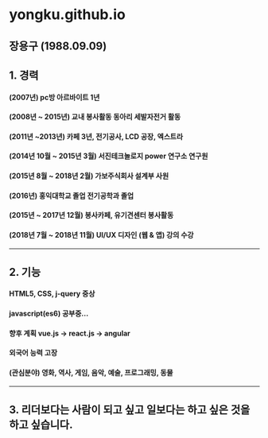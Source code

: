 # yongku.github.io
## 장용구 (1988.09.09)
## 1. 경력
#### (2007년) pc방 아르바이트 1년
#### (2008년 ~ 2015년) 교내 봉사활동 동아리 세발자전거 활동
#### (2011년 ~2013년) 카페 3년, 전기공사, LCD 공장, 엑스트라
#### (2014년 10월 ~ 2015년 3월) 서진테크놀로지 power 연구소 연구원 
#### (2015년 8월 ~ 2018년 2월) 가보주식회사 설계부 사원
#### (2016년) 홍익대학교 졸업 전기공학과 졸업
#### (2015년 ~ 2017년 12월) 봉사카페, 유기견센터 봉사활동
#### (2018년 7월 ~ 2018년 11월) UI/UX 디자인 (웹 & 앱) 강의 수강
- - -
## 2. 기능
#### HTML5, CSS, j-query 중상
#### javascript(es6) 공부중...
#### 향후 계획 vue.js -> react.js -> angular
#### 외국어 능력 고장
#### (관심분야) 영화, 역사, 게임, 음악, 예술, 프로그래밍, 동물
- - -
## **3. 리더보다는 사람이 되고 싶고 일보다는 하고 싶은 것을 하고 싶습니다.**



